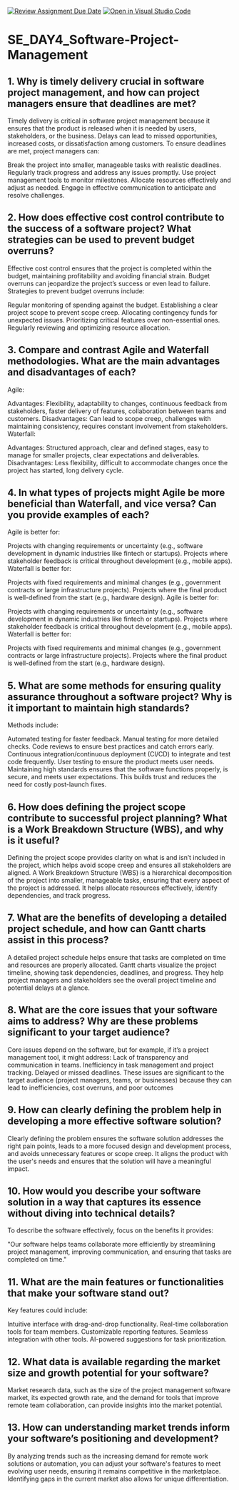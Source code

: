 [![Review Assignment Due Date](https://classroom.github.com/assets/deadline-readme-button-22041afd0340ce965d47ae6ef1cefeee28c7c493a6346c4f15d667ab976d596c.svg)](https://classroom.github.com/a/9pw6JKcu)
[![Open in Visual Studio Code](https://classroom.github.com/assets/open-in-vscode-2e0aaae1b6195c2367325f4f02e2d04e9abb55f0b24a779b69b11b9e10269abc.svg)](https://classroom.github.com/online_ide?assignment_repo_id=18655067&assignment_repo_type=AssignmentRepo)
# SE_DAY4_Software-Project-Management
## 1. Why is timely delivery crucial in software project management, and how can project managers ensure that deadlines are met?
Timely delivery is critical in software project management because it ensures that the product is released when it is needed by users, stakeholders, or the business. Delays can lead to missed opportunities, increased costs, or dissatisfaction among customers. To ensure deadlines are met, project managers can:

Break the project into smaller, manageable tasks with realistic deadlines.
Regularly track progress and address any issues promptly.
Use project management tools to monitor milestones.
Allocate resources effectively and adjust as needed.
Engage in effective communication to anticipate and resolve challenges.
## 2. How does effective cost control contribute to the success of a software project? What strategies can be used to prevent budget overruns?
Effective cost control ensures that the project is completed within the budget, maintaining profitability and avoiding financial strain. Budget overruns can jeopardize the project’s success or even lead to failure. Strategies to prevent budget overruns include:

Regular monitoring of spending against the budget.
Establishing a clear project scope to prevent scope creep.
Allocating contingency funds for unexpected issues.
Prioritizing critical features over non-essential ones.
Regularly reviewing and optimizing resource allocation.
## 3. Compare and contrast Agile and Waterfall methodologies. What are the main advantages and disadvantages of each?
Agile:

Advantages: Flexibility, adaptability to changes, continuous feedback from stakeholders, faster delivery of features, collaboration between teams and customers.
Disadvantages: Can lead to scope creep, challenges with maintaining consistency, requires constant involvement from stakeholders.
Waterfall:

Advantages: Structured approach, clear and defined stages, easy to manage for smaller projects, clear expectations and deliverables.
Disadvantages: Less flexibility, difficult to accommodate changes once the project has started, long delivery cycle.
## 4. In what types of projects might Agile be more beneficial than Waterfall, and vice versa? Can you provide examples of each?
Agile is better for:

Projects with changing requirements or uncertainty (e.g., software development in dynamic industries like fintech or startups).
Projects where stakeholder feedback is critical throughout development (e.g., mobile apps).
Waterfall is better for:

Projects with fixed requirements and minimal changes (e.g., government contracts or large infrastructure projects).
Projects where the final product is well-defined from the start (e.g., hardware design).
Agile is better for:

Projects with changing requirements or uncertainty (e.g., software development in dynamic industries like fintech or startups).
Projects where stakeholder feedback is critical throughout development (e.g., mobile apps).
Waterfall is better for:

Projects with fixed requirements and minimal changes (e.g., government contracts or large infrastructure projects).
Projects where the final product is well-defined from the start (e.g., hardware design).

## 5. What are some methods for ensuring quality assurance throughout a software project? Why is it important to maintain high standards?
Methods include:

Automated testing for faster feedback.
Manual testing for more detailed checks.
Code reviews to ensure best practices and catch errors early.
Continuous integration/continuous deployment (CI/CD) to integrate and test code frequently.
User testing to ensure the product meets user needs.
Maintaining high standards ensures that the software functions properly, is secure, and meets user expectations. This builds trust and reduces the need for costly post-launch fixes.
## 6. How does defining the project scope contribute to successful project planning? What is a Work Breakdown Structure (WBS), and why is it useful?
Defining the project scope provides clarity on what is and isn’t included in the project, which helps avoid scope creep and ensures all stakeholders are aligned. A Work Breakdown Structure (WBS) is a hierarchical decomposition of the project into smaller, manageable tasks, ensuring that every aspect of the project is addressed. It helps allocate resources effectively, identify dependencies, and track progress.
## 7. What are the benefits of developing a detailed project schedule, and how can Gantt charts assist in this process?
A detailed project schedule helps ensure that tasks are completed on time and resources are properly allocated. Gantt charts visualize the project timeline, showing task dependencies, deadlines, and progress. They help project managers and stakeholders see the overall project timeline and potential delays at a glance.
## 8. What are the core issues that your software aims to address? Why are these problems significant to your target audience?
Core issues depend on the software, but for example, if it’s a project management tool, it might address:
Lack of transparency and communication in teams.
Inefficiency in task management and project tracking.
Delayed or missed deadlines.
These issues are significant to the target audience (project managers, teams, or businesses) because they can lead to inefficiencies, cost overruns, and poor outcomes
## 9. How can clearly defining the problem help in developing a more effective software solution?
Clearly defining the problem ensures the software solution addresses the right pain points, leads to a more focused design and development process, and avoids unnecessary features or scope creep. It aligns the product with the user's needs and ensures that the solution will have a meaningful impact.
## 10. How would you describe your software solution in a way that captures its essence without diving into technical details?
To describe the software effectively, focus on the benefits it provides:

"Our software helps teams collaborate more efficiently by streamlining project management, improving communication, and ensuring that tasks are completed on time."
## 11. What are the main features or functionalities that make your software stand out?
Key features could include:

Intuitive interface with drag-and-drop functionality.
Real-time collaboration tools for team members.
Customizable reporting features.
Seamless integration with other tools.
AI-powered suggestions for task prioritization.
## 12. What data is available regarding the market size and growth potential for your software?
Market research data, such as the size of the project management software market, its expected growth rate, and the demand for tools that improve remote team collaboration, can provide insights into the market potential.
## 13. How can understanding market trends inform your software’s positioning and development?
By analyzing trends such as the increasing demand for remote work solutions or automation, you can adjust your software's features to meet evolving user needs, ensuring it remains competitive in the marketplace. Identifying gaps in the current market also allows for unique differentiation.
